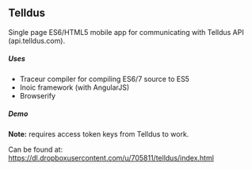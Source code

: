 <h2>Telldus</h2>

Single page ES6/HTML5 mobile app for communicating with Telldus API (api.telldus.com).

<h5>Uses</h5>

<ul>
<li>Traceur compiler for compiling ES6/7 source to ES5</li>
<li>Inoic framework (with AngularJS)</li>
<li>Browserify</li>
</ul>

<h5>Demo</h5>
<strong>Note:</strong> requires access token keys from Telldus to work.

Can be found at: https://dl.dropboxusercontent.com/u/705811/telldus/index.html

